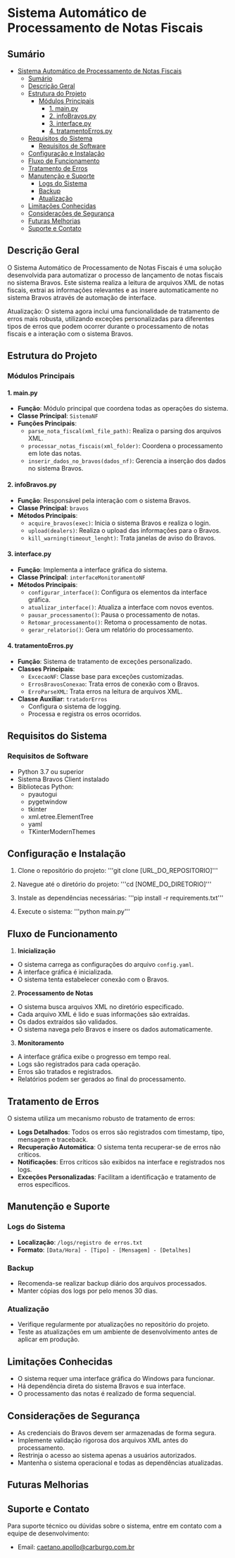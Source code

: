 # Sistema Automático de Processamento de Notas Fiscais

## Sumário
- [Sistema Automático de Processamento de Notas Fiscais](#sistema-automático-de-processamento-de-notas-fiscais)
  - [Sumário](#sumário)
  - [Descrição Geral](#descrição-geral)
  - [Estrutura do Projeto](#estrutura-do-projeto)
    - [Módulos Principais](#módulos-principais)
      - [1. main.py](#1-mainpy)
      - [2. infoBravos.py](#2-infobravospy)
      - [3. interface.py](#3-interfacepy)
      - [4. tratamentoErros.py](#4-tratamentoerrospy)
  - [Requisitos do Sistema](#requisitos-do-sistema)
    - [Requisitos de Software](#requisitos-de-software)
  - [Configuração e Instalação](#configuração-e-instalação)
  - [Fluxo de Funcionamento](#fluxo-de-funcionamento)
  - [Tratamento de Erros](#tratamento-de-erros)
  - [Manutenção e Suporte](#manutenção-e-suporte)
    - [Logs do Sistema](#logs-do-sistema)
    - [Backup](#backup)
    - [Atualização](#atualização)
  - [Limitações Conhecidas](#limitações-conhecidas)
  - [Considerações de Segurança](#considerações-de-segurança)
  - [Futuras Melhorias](#futuras-melhorias)
  - [Suporte e Contato](#suporte-e-contato)

## Descrição Geral

O Sistema Automático de Processamento de Notas Fiscais é uma solução desenvolvida para automatizar o processo de lançamento de notas fiscais no sistema Bravos. Este sistema realiza a leitura de arquivos XML de notas fiscais, extrai as informações relevantes e as insere automaticamente no sistema Bravos através de automação de interface.

Atualização: O sistema agora inclui uma funcionalidade de tratamento de erros mais robusta, utilizando exceções personalizadas para diferentes tipos de erros que podem ocorrer durante o processamento de notas fiscais e a interação com o sistema Bravos.


## Estrutura do Projeto

### Módulos Principais

#### 1. main.py
- **Função**: Módulo principal que coordena todas as operações do sistema.
- **Classe Principal**: `SistemaNF`
- **Funções Principais**:
  - `parse_nota_fiscal(xml_file_path)`: Realiza o parsing dos arquivos XML.
  - `processar_notas_fiscais(xml_folder)`: Coordena o processamento em lote das notas.
  - `inserir_dados_no_bravos(dados_nf)`: Gerencia a inserção dos dados no sistema Bravos.

#### 2. infoBravos.py
- **Função**: Responsável pela interação com o sistema Bravos.
- **Classe Principal**: `bravos`
- **Métodos Principais**:
  - `acquire_bravos(exec)`: Inicia o sistema Bravos e realiza o login.
  - `upload(dealers)`: Realiza o upload das informações para o Bravos.
  - `kill_warning(timeout_lenght)`: Trata janelas de aviso do Bravos.

#### 3. interface.py
- **Função**: Implementa a interface gráfica do sistema.
- **Classe Principal**: `interfaceMonitoramentoNF`
- **Métodos Principais**:
  - `configurar_interface()`: Configura os elementos da interface gráfica.
  - `atualizar_interface()`: Atualiza a interface com novos eventos.
  - `pausar_processamento()`: Pausa o processamento de notas.
  - `Retomar_processamento()`: Retoma o processamento de notas.
  - `gerar_relatorio()`: Gera um relatório do processamento.

#### 4. tratamentoErros.py
- **Função**: Sistema de tratamento de exceções personalizado.
- **Classes Principais**:
  - `ExcecaoNF`: Classe base para exceções customizadas.
  - `ErrosBravosConexao`: Trata erros de conexão com o Bravos.
  - `ErroParseXML`: Trata erros na leitura de arquivos XML.
- **Classe Auxiliar**: `tratadorErros`
  - Configura o sistema de logging.
  - Processa e registra os erros ocorridos.

## Requisitos do Sistema

### Requisitos de Software
- Python 3.7 ou superior
- Sistema Bravos Client instalado
- Bibliotecas Python:
  - pyautogui
  - pygetwindow
  - tkinter
  - xml.etree.ElementTree
  - yaml
  - TKinterModernThemes

## Configuração e Instalação

1. Clone o repositório do projeto:
'''git clone [URL_DO_REPOSITORIO]'''

2. Navegue até o diretório do projeto:
'''cd [NOME_DO_DIRETORIO]'''

3. Instale as dependências necessárias:
'''pip install -r requirements.txt'''

4. Execute o sistema:
'''python main.py'''

## Fluxo de Funcionamento

1. **Inicialização**
- O sistema carrega as configurações do arquivo `config.yaml`.
- A interface gráfica é inicializada.
- O sistema tenta estabelecer conexão com o Bravos.

2. **Processamento de Notas**
- O sistema busca arquivos XML no diretório especificado.
- Cada arquivo XML é lido e suas informações são extraídas.
- Os dados extraídos são validados.
- O sistema navega pelo Bravos e insere os dados automaticamente.

3. **Monitoramento**
- A interface gráfica exibe o progresso em tempo real.
- Logs são registrados para cada operação.
- Erros são tratados e registrados.
- Relatórios podem ser gerados ao final do processamento.

## Tratamento de Erros

O sistema utiliza um mecanismo robusto de tratamento de erros:

- **Logs Detalhados**: Todos os erros são registrados com timestamp, tipo, mensagem e traceback.
- **Recuperação Automática**: O sistema tenta recuperar-se de erros não críticos.
- **Notificações**: Erros críticos são exibidos na interface e registrados nos logs.
- **Exceções Personalizadas**: Facilitam a identificação e tratamento de erros específicos.

## Manutenção e Suporte

### Logs do Sistema
- **Localização**: `/logs/registro de erros.txt`
- **Formato**: `[Data/Hora] - [Tipo] - [Mensagem] - [Detalhes]`

### Backup
- Recomenda-se realizar backup diário dos arquivos processados.
- Manter cópias dos logs por pelo menos 30 dias.

### Atualização
- Verifique regularmente por atualizações no repositório do projeto.
- Teste as atualizações em um ambiente de desenvolvimento antes de aplicar em produção.

## Limitações Conhecidas

- O sistema requer uma interface gráfica do Windows para funcionar.
- Há dependência direta do sistema Bravos e sua interface.
- O processamento das notas é realizado de forma sequencial.

## Considerações de Segurança

- As credenciais do Bravos devem ser armazenadas de forma segura.
- Implemente validação rigorosa dos arquivos XML antes do processamento.
- Restrinja o acesso ao sistema apenas a usuários autorizados.
- Mantenha o sistema operacional e todas as dependências atualizadas.

## Futuras Melhorias

## Suporte e Contato

Para suporte técnico ou dúvidas sobre o sistema, entre em contato com a equipe de desenvolvimento:

- Email: caetano.apollo@carburgo.com.br
